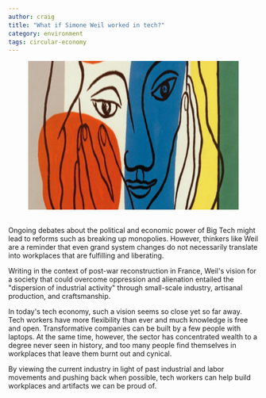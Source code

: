 ```yaml
---
author: craig
title: "What if Simone Weil worked in tech?"
category: environment
tags: circular-economy
---
```


<figure class="aligncenter">
	<img src="/assets/images/weil.png" width="800" height="300" alt="Imae from book cover The Need for Roots at penguinrandomhouse.com/" />
</figure>


<!--more-->

##

##

##

Ongoing debates about the political and economic power of Big Tech might lead to reforms such as breaking up monopolies. However, thinkers like Weil are a reminder that even grand system changes do not necessarily translate into workplaces that are fulfilling and liberating.

Writing in the context of post-war reconstruction in France, Weil's vision for a society that could overcome oppression and alienation entailed the "dispersion of industrial activity" through small-scale industry, artisanal production, and craftsmanship.

In today's tech economy, such a vision seems so close yet so far away. Tech workers have more flexibility than ever and much knowledge is free and open. Transformative companies can be built by a few people with laptops. At the same time, however, the sector has concentrated wealth to a degree never seen in history, and too many people find themselves in workplaces that leave them burnt out and cynical.

By viewing the current industry in light of past industrial and labor movements and pushing back when possible, tech workers can help build workplaces and artifacts we can be proud of.















